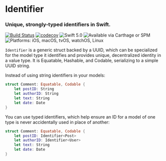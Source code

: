 # Identifier
### Unique, strongly-typed identifiers in Swift.

[![Build Status](https://travis-ci.com/mattrubin/Identifier.svg?branch=develop)](https://travis-ci.com/mattrubin/Identifier)
[![codecov](https://codecov.io/gh/mattrubin/Identifier/branch/develop/graph/badge.svg)](https://codecov.io/gh/mattrubin/Identifier)
![Swift 5.0](https://img.shields.io/badge/swift-5.0-orange.svg)
![Available via Carthage or SPM](https://img.shields.io/badge/via-Carthage%20%7C%20SPM-blue.svg)
![Platforms: iOS, macOS, tvOS, watchOS, Linux](https://img.shields.io/badge/platforms-iOS%20%7C%20macOS%20%7C%20tvOS%20%7C%20watchOS%20%7C%20Linux-lightgrey.svg)

`Identifier` is a generic struct backed by a UUID, which can be specialized for the model type it identifies and provides unique, decentralized identity in a value type. It is Equatable, Hashable, and Codable, serializing to a simple UUID string.

Instead of using string identifiers in your models:
```swift
struct Comment: Equatable, Codable {
    let postID: String
    let authorID: String
    let text: String
    let date: Date
}
```
You can use typed identifiers, which help ensure an ID for a model of one type is never accidentally used in place of another:
```swift
struct Comment: Equatable, Codable {
    let postID: Identifier<Post>
    let authorID: Identifier<User>
    let text: String
    let date: Date
}
```
